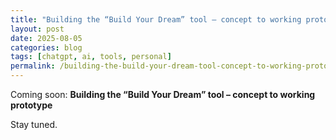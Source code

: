 ```yaml
---
title: "Building the “Build Your Dream” tool – concept to working prototype"
layout: post
date: 2025-08-05
categories: blog
tags: [chatgpt, ai, tools, personal]
permalink: /building-the-build-your-dream-tool-concept-to-working-prototype/
---
```


Coming soon: **Building the “Build Your Dream” tool – concept to working prototype**

Stay tuned.
